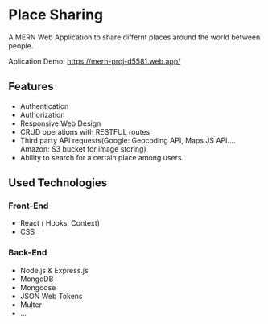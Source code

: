 # Place Sharing 
A MERN Web Application to share differnt places around the world between people.

Aplication Demo: https://mern-proj-d5581.web.app/

## Features
* Authentication
* Authorization
* Responsive Web Design
* CRUD operations with RESTFUL routes
* Third party API requests(Google: Geocoding API, Maps JS API.... Amazon: S3 bucket for image storing)
* Ability to search for a certain place among users.

## Used Technologies
### Front-End
* React ( Hooks, Context)
* CSS

### Back-End
* Node.js & Express.js
* MongoDB
* Mongoose
* JSON Web Tokens
* Multer
* ...


